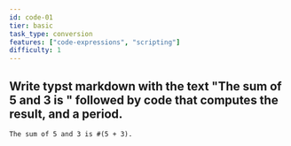 ```yaml
---
id: code-01
tier: basic
task_type: conversion
features: ["code-expressions", "scripting"]
difficulty: 1
---
```

Write typst markdown with the text "The sum of 5 and 3 is " followed by code that computes the result, and a period.
---
```typst
The sum of 5 and 3 is #(5 + 3).
```